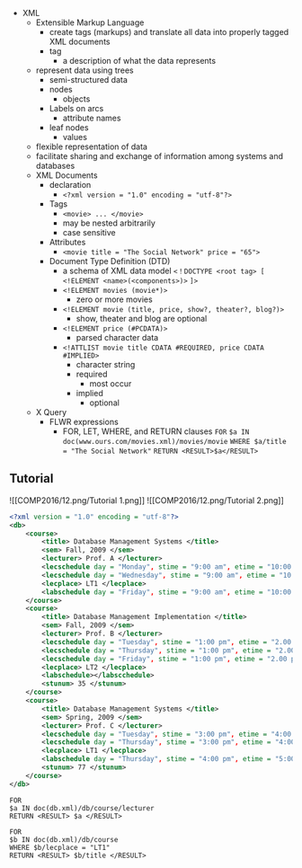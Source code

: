 - XML
	- Extensible Markup Language
		- create tags (markups) and translate all data into properly tagged XML documents
		- tag
			- a description of what the data represents
	- represent data using trees
		- semi-structured data
		- nodes
			- objects
		- Labels on arcs
			- attribute names
		- leaf nodes
			- values
	- flexible representation of data
	- facilitate sharing and exchange of information among systems and databases
	- XML Documents
		- declaration
			-  `<?xml version = "1.0" encoding = "utf-8"?>`
		- Tags
			- `<movie> ... </movie>`
			- may be nested arbitrarily
			- case sensitive
		- Attributes
			-  `<movie title = "The Social Network" price = "65">`
		- Document Type Definition (DTD)
			- a schema of XML data model
				`<！DOCTYPE <root tag> [`
					`<!ELEMENT <name>(<components>)>`
				`]>`
			- `<!ELEMENT movies (movie*)>`
				- zero or more movies
			- `<!ELEMENT movie (title, price, show?, theater?, blog?)>`
				- show, theater and blog are optional
			- `<!ELEMENT price (#PCDATA)>`
				- parsed character data
			- `<!ATTLIST movie title CDATA #REQUIRED, price CDATA #IMPLIED>`
				- character string
				- required
					- most occur
				- implied
					- optional
	- X Query
		- FLWR expressions 
			- FOR, LET, WHERE, and RETURN clauses
			`FOR`
				`$a IN doc(www.ours.com/movies.xml)/movies/movie`
			`WHERE $a/title = "The Social Network"`
			`RETURN <RESULT>$a</RESULT>`

## **Tutorial**
![[COMP2016/12.png/Tutorial 1.png]]
![[COMP2016/12.png/Tutorial 2.png]]
```xml
<?xml version = "1.0" encoding = "utf-8"?>
<db>
	<course>
		<title> Database Management Systems </title>
		<sem> Fall, 2009 </sem>
		<lecturer> Prof. A </lecturer>
		<lecschedule day = "Monday", stime = "9:00 am", etime = "10:00 am"> </lecschedule>
		<lecschedule day = "Wednesday", stime = "9:00 am", etime = "10:00 am"> </lecschedule>
		<lecplace> LT1 </lecplace>
		<labschedule day = "Friday", stime = "9:00 am", etime = "10:00 am"> </labscchedule>
	</course>
	<course>
		<title> Database Management Implementation </title>
		<sem> Fall, 2009 </sem>
		<lecturer> Prof. B </lecturer>
		<lecschedule day = "Tuesday", stime = "1:00 pm", etime = "2.00 pm"></lecschedule>
		<lecschedule day = "Thursday", stime = "1:00 pm", etime = "2.00 pm"></lecschedule>
		<lecschedule day = "Friday", stime = "1:00 pm", etime = "2.00 pm"></lecschedule>
		<lecplace> LT2 </lecplace>
		<labschedule></labscchedule>
		<stunum> 35 </stunum>
	</course>
	<course>
		<title> Database Management Systems </title>
		<sem> Spring, 2009 </sem>
		<lecturer> Prof. C </lecturer>
		<lecschedule day = "Tuesday", stime = "3:00 pm", etime = "4:00 pm"></lecschedule>
		<lecschedule day = "Thursday", stime = "3:00 pm", etime = "4:00 pm"></lecschedule>
		<lecplace> LT1 </lecplace>
		<labschedule day = "Thursday", stime = "4:00 pm", etime = "5:00 pm"></labscchedule>
		<stunum> 77 </stunum>
	</course>
</db>
```
```xquery
FOR 
$a IN doc(db.xml)/db/course/lecturer
RETURN <RESULT> $a </RESULT>
```
```xquery
FOR 
$b IN doc(db.xml)/db/course
WHERE $b/lecplace = "LT1"
RETURN <RESULT> $b/title </RESULT>
```